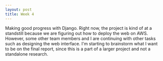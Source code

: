 ```yaml
---
layout: post
title: Week 4
---
```

Making good progress with Django. Right now, the project is kind of at a standstill because we are figuring out how to deploy the web on AWS. However, some other team members and I are continuing with other tasks such as designing the web interface. I'm starting to brainstorm what I want to be on the final report, since this is a part of a larger project and not a standalone research. 

